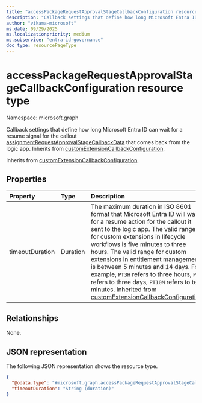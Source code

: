 ```yaml
---
title: "accessPackageRequestApprovalStageCallbackConfiguration resource type"
description: "Callback settings that define how long Microsoft Entra ID can wait for a resume signal for the callout that it made to the logic app."
author: "vikama-microsoft"
ms.date: 09/29/2025
ms.localizationpriority: medium
ms.subservice: "entra-id-governance"
doc_type: resourcePageType
---
```


# accessPackageRequestApprovalStageCallbackConfiguration resource type

Namespace: microsoft.graph

Callback settings that define how long Microsoft Entra ID can wait for a resume signal for the callout [assignmentRequestApprovalStageCallbackData](../resources/assignmentrequestapprovalstagecallbackdata.md) that comes back from the logic app. Inherits from [customExtensionCallbackConfiguration](../resources/customextensioncallbackconfiguration.md).


Inherits from [customExtensionCallbackConfiguration](../resources/customextensioncallbackconfiguration.md).


## Properties
|Property|Type|Description|
|:---|:---|:---|
|timeoutDuration|Duration|The maximum duration in ISO 8601 format that Microsoft Entra ID will wait for a resume action for the callout it sent to the logic app. The valid range for custom extensions in lifecycle workflows is five minutes to three hours. The valid range for custom extensions in entitlement management is between 5 minutes and 14 days. For example, `PT3H` refers to three hours, `P3D` refers to three days, `PT10M` refers to ten minutes. Inherited from [customExtensionCallbackConfiguration](../resources/customextensioncallbackconfiguration.md).|

## Relationships
None.

## JSON representation
The following JSON representation shows the resource type.
<!-- {
  "blockType": "resource",
  "@odata.type": "microsoft.graph.accessPackageRequestApprovalStageCallbackConfiguration"
}
-->
``` json
{
  "@odata.type": "#microsoft.graph.accessPackageRequestApprovalStageCallbackConfiguration",
  "timeoutDuration": "String (duration)"
}
```

